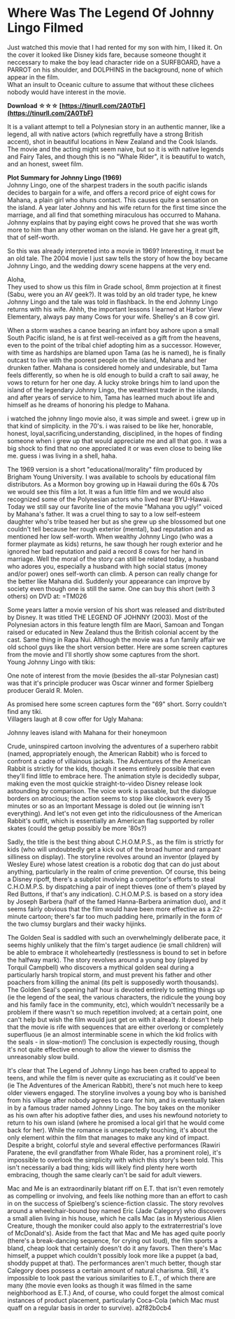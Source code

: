 # Where Was The Legend Of Johnny Lingo Filmed
  
Just watched this movie that I had rented for my son with him, I liked it. On the cover it looked like Disney kids fare, because someone thought it neccessary to make the boy lead character ride on a SURFBOARD, have a PARROT on his shoulder, and DOLPHINS in the background, none of which appear in the film.  
What an insult to Oceanic culture to assume that without these clichees nobody would have interest in the movie.
 
**Download ☆☆☆ [https://tinurll.com/2A0TbF](https://tinurll.com/2A0TbF)**


 
It is a valiant attempt to tell a Polynesian story in an authentic manner, like a legend, all with native actors (which regretfully have a strong British accent), shot in beautiful locations in New Zealand and the Cook Islands. The movie and the acting might seem naive, but so it is with native legends and Fairy Tales, and though this is no "Whale Rider", it is beautiful to watch, and an honest, sweet film.
 
**Plot Summary for Johnny Lingo (1969)**  
Johnny Lingo, one of the sharpest traders in the south pacific islands decides to bargain for a wife, and offers a record price of eight cows for Mahana, a plain girl who shuns contact. This causes quite a sensation on the island. A year later Johnny and his wife return for the first time since the marriage, and all find that something miraculous has occurred to Mahana. Johnny explains that by paying eight cows he proved that she was worth more to him than any other woman on the island. He gave her a great gift, that of self-worth.
 
So this was already interpreted into a movie in 1969? Interesting, it must be an old tale. The 2004 movie I just saw tells the story of how the boy became Johnny Lingo, and the wedding dowry scene happens at the very end.
 
Aloha,  
They used to show us this film in Grade school, 8mm projection at it finest (Sabu, were you an AV geek?). It was told by an old trader type, he knew Johnny Lingo and the tale was told in flashback. In the end Johnny Lingo returns with his wife. Ahhh, the important lessons I learned at Harbor View Elementary, always pay many Cows for your wife. Shelley's an 8 cow girl.

When a storm washes a canoe bearing an infant boy ashore upon a small South Pacific island, he is at first well-received as a gift from the heavens, even to the point of the tribal chief adopting him as a successor. However, with time as hardships are blamed upon Tama (as he is named), he is finally outcast to live with the poorest people on the island, Mahana and her drunken father. Mahana is considered homely and undesirable, but Tama feels differently, so when he is old enough to build a craft to sail away, he vows to return for her one day. A lucky stroke brings him to land upon the island of the legendary Johnny Lingo, the wealthiest trader in the islands, and after years of service to him, Tama has learned much about life and himself as he dreams of honoring his pledge to Mahana.
 
i watched the johnny lingo movie also, it was simple and sweet. i grew up in that kind of simplicity. in the 70's. i was raised to be like her, honorable, honest, loyal,sacrificing,understanding, disciplined, in the hopes of finding someone when i grew up that would appreciate me and all that goo. it was a big shock to find that no one appreciated it or was even close to being like me. guess i was living in a shell, haha.
 
The 1969 version is a short "educational/morality" film produced by Brigham Young University. I was available to schools by educational film distributors. As a Mormon boy growing up in Hawaii during the 60s & 70s we would see this film a lot. It was a fun little film and we would also recognized some of the Polynesian actors who lived near BYU-Hawaii. Today we still say our favorite line of the movie "Mahana you ugly!" voiced by Mahana's father. It was a cruel thing to say to a low self-esteem daughter who's tribe teased her but as she grew up she blossomed but one couldn't tell because her rough exterior (mental), bad reputation and as mentioned her low self-worth. When wealthy Johnny Lingo (who was a former playmate as kids) returns, he saw though her rough exterior and he ignored her bad reputation and paid a record 8 cows for her hand in marriage. Well the moral of the story can still be related today, a husband who adores you, especially a husband with high social status (money and/or power) ones self-worth can climb. A person can really change for the better like Mahana did. Suddenly your appearance can improve by society even though one is still the same. One can buy this short (with 3 others) on DVD at: =TM026
 
Some years latter a movie version of his short was released and distributed by Disney. It was titled THE LEGEND OF JOHNNY (2003). Most of the Polynesian actors in this feature length film are Maori, Samoan and Tongan raised or educated in New Zealand thus the British colonial accent by the cast. Same thing in Rapa Nui. Although the movie was a fun family affair we old school guys like the short version better. Here are some screen captures from the movie and I'll shortly show some captures from the short.  
Young Johnny Lingo with tikis:  
  
One note of interest from the movie (besides the all-star Polynesian cast) was that it's principle producer was Oscar winner and former Spielberg producer Gerald R. Molen.
 
As promised here some screen captures form the "69" short. Sorry couldn't find any tiki.  
Villagers laugh at 8 cow offer for Ugly Mahana:  
  
Johnny leaves island with Mahana for their honeymoon
 
Crude, uninspired cartoon involving the adventures of a superhero rabbit (named, appropriately enough, the American Rabbit) who is forced to confront a cadre of villainous jackals. The Adventures of the American Rabbit is strictly for the kids, though it seems entirely possible that even they'll find little to embrace here. The animation style is decidedly subpar, making even the most quickie straight-to-video Disney release look astounding by comparison. The voice work is passable, but the dialogue borders on atrocious; the action seems to stop like clockwork every 15 minutes or so as an Important Message is doled out (ie winning isn't everything). And let's not even get into the ridiculousness of the American Rabbit's outfit, which is essentially an American flag supported by roller skates (could the getup possibly be more '80s?)
 
Sadly, the title is the best thing about C.H.O.M.P.S., as the film is strictly for kids (who will undoubtedly get a kick out of the broad humor and rampant silliness on display). The storyline revolves around an inventor (played by Wesley Eure) whose latest creation is a robotic dog that can do just about anything, particularly in the realm of crime prevention. Of course, this being a Disney ripoff, there's a subplot involving a competitor's efforts to steal C.H.O.M.P.S. by dispatching a pair of inept thieves (one of them's played by Red Buttons, if that's any indication). C.H.O.M.P.S. is based on a story idea by Joseph Barbera (half of the famed Hanna-Barbera animation duo), and it seems fairly obvious that the film would have been more effective as a 22-minute cartoon; there's far too much padding here, primarily in the form of the two clumsy burglars and their wacky hijinks.
 
The Golden Seal is saddled with such an overwhelmingly deliberate pace, it seems highly unlikely that the film's target audience (ie small children) will be able to embrace it wholeheartedly (restlessness is bound to set in before the halfway mark). The story revolves around a young boy (played by Torquil Campbell) who discovers a mythical golden seal during a particularly harsh tropical storm, and must prevent his father and other poachers from killing the animal (its pelt is supposedly worth thousands). The Golden Seal's opening half hour is devoted entirely to setting things up (ie the legend of the seal, the various characters, the ridicule the young boy and his family face in the community, etc), which wouldn't necessarily be a problem if there wasn't so much repetition involved; at a certain point, one can't help but wish the film would just get on with it already. It doesn't help that the movie is rife with sequences that are either overlong or completely superfluous (ie an almost interminable scene in which the kid frolics with the seals - in slow-motion!) The conclusion is expectedly rousing, though it's not quite effective enough to allow the viewer to dismiss the unreasonably slow build.
 
It's clear that The Legend of Johnny Lingo has been crafted to appeal to teens, and while the film is never quite as excruciating as it could've been (ie The Adventures of the American Rabbit), there's not much here to keep older viewers engaged. The storyline involves a young boy who is banished from his village after nobody agrees to care for him, and is eventually taken in by a famous trader named Johnny Lingo. The boy takes on the moniker as his own after his adoptive father dies, and uses his newfound notoriety to return to his own island (where he promised a local girl that he would come back for her). While the romance is unexpectedly touching, it's about the only element within the film that manages to make any kind of impact. Despite a bright, colorful style and several effective performances (Rawiri Paratene, the evil grandfather from Whale Rider, has a prominent role), it's impossible to overlook the simplicity with which this story's been told. This isn't necessarily a bad thing; kids will likely find plenty here worth embracing, though the same clearly can't be said for adult viewers.
 
Mac and Me is an extraordinarily blatant riff on E.T. that isn't even remotely as compelling or involving, and feels like nothing more than an effort to cash in on the success of Spielberg's science-fiction classic. The story revolves around a wheelchair-bound boy named Eric (Jade Calegory) who discovers a small alien living in his house, which he calls Mac (as in Mysterious Alien Creature, though the moniker could also apply to the extraterrestrial's love of McDonald's). Aside from the fact that Mac and Me has aged quite poorly (there's a break-dancing sequence, for crying out loud), the film sports a bland, cheap look that certainly doesn't do it any favors. Then there's Mac himself, a puppet which couldn't possibly look more like a puppet (a bad, shoddy puppet at that). The performances aren't much better, though star Calegory does possess a certain amount of natural charisma. Still, it's impossible to look past the various similarities to E.T., of which there are many (the movie even looks as though it was filmed in the same neighborhood as E.T.) And, of course, who could forget the almost comical instances of product placement, particularly Coca-Cola (which Mac must quaff on a regular basis in order to survive).
 a2f82b0cb4
 
